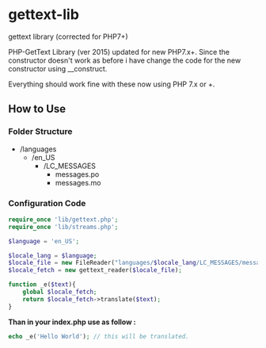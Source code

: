 # gettext-lib
gettext library (corrected for PHP7+)

PHP-GetText Library (ver 2015) updated for new PHP7.x+.
Since the constructor doesn't work as before i have change the code for the new constructor using __construct.

Everything should work fine with these now using PHP 7.x or +.


## How to Use

### Folder Structure
- /languages
   - /en_US
     - /LC_MESSAGES
        - messages.po
        - messages.mo
      
### Configuration Code
```php
require_once 'lib/gettext.php';
require_once 'lib/streams.php';

$language = 'en_US';

$locale_lang = $language;
$locale_file = new FileReader("languages/$locale_lang/LC_MESSAGES/messages.mo");
$locale_fetch = new gettext_reader($locale_file);

function _e($text){
    global $locale_fetch;
    return $locale_fetch->translate($text);
}
```

**Than in your index.php use as follow :**
```php
echo _e('Hello World'); // this will be translated.
```
